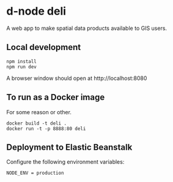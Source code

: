 
d-node deli
============

A web app to make spatial data products available to GIS users.

Local development
-----------------

    npm install
    npm run dev

A browser window should open at http://localhost:8080

To run as a Docker image
------------------------

For some reason or other.

    docker build -t deli . 
    docker run -t -p 8888:80 deli

Deployment to Elastic Beanstalk
-------------------------------

Configure the following environment variables:

    NODE_ENV = production 
    
    
